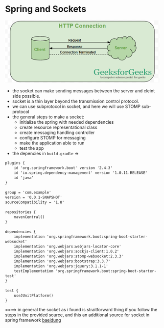 # Spring and Sockets
![](img/19a.png)
- the socket can make sending messages between the server and cleint side possible.
- socket is a thin layer beyond the transmission control protocol.
- we can use subprotocol in socket, and here we will use STOMP sub-protocol
- the general steps to make a socket:
   - initialize the spring with needed dependencies
   - create resource representational class
   - create messaging handling controller
   - configure STOMP for messaging
   - make the application able to run
   - test the app
- the depencies in `build.gradle` => 
```
plugins {
	id 'org.springframework.boot' version '2.4.3'
	id 'io.spring.dependency-management' version '1.0.11.RELEASE'
	id 'java'
}

group = 'com.example'
version = '0.0.1-SNAPSHOT'
sourceCompatibility = '1.8'

repositories {
	mavenCentral()
}

dependencies {
	implementation 'org.springframework.boot:spring-boot-starter-websocket'
	implementation 'org.webjars:webjars-locator-core'
	implementation 'org.webjars:sockjs-client:1.0.2'
	implementation 'org.webjars:stomp-websocket:2.3.3'
	implementation 'org.webjars:bootstrap:3.3.7'
	implementation 'org.webjars:jquery:3.1.1-1'
	testImplementation 'org.springframework.boot:spring-boot-starter-test'
}

test {
	useJUnitPlatform()
}

```

====> in general the socket as i found is straitforward thing if you follow the steps in the provided source, and this an additional source for socket in spring framework [baeldung](https://www.baeldung.com/websockets-spring)